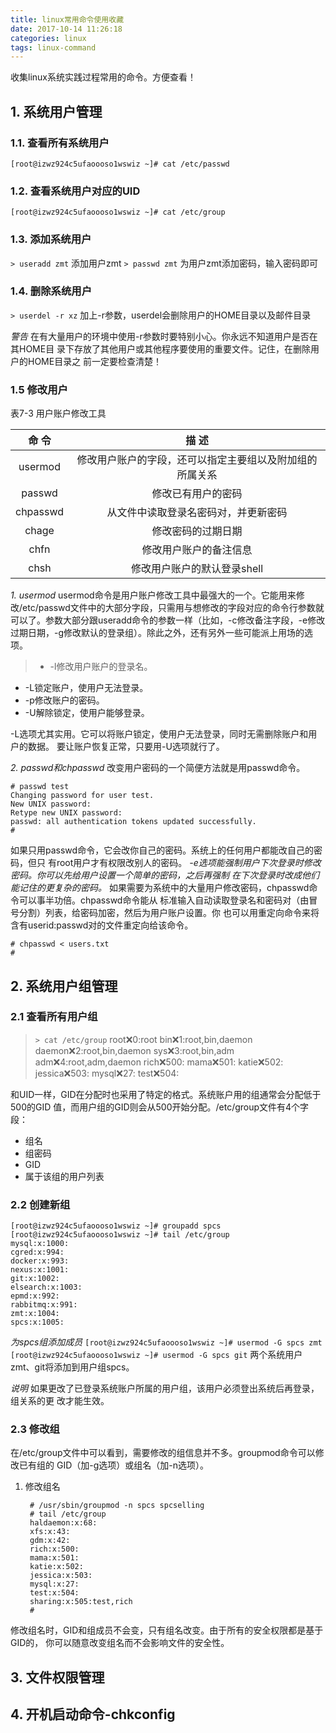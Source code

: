 ```yaml
---
title: linux常用命令使用收藏
date: 2017-10-14 11:26:18
categories: linux
tags: linux-command
---
```

收集linux系统实践过程常用的命令。方便查看！

## 1. 系统用户管理
### 1.1. 查看所有系统用户
`[root@izwz924c5ufaoooso1wswiz ~]# cat /etc/passwd`

### 1.2. 查看系统用户对应的UID
`[root@izwz924c5ufaoooso1wswiz ~]# cat /etc/group`

### 1.3. 添加系统用户
`> useradd zmt`  添加用户zmt
`> passwd zmt`   为用户zmt添加密码，输入密码即可

### 1.4. 删除系统用户
`> userdel -r xz`  加上-r参数，userdel会删除用户的HOME目录以及邮件目录

_警告_ 在有大量用户的环境中使用-r参数时要特别小心。你永远不知道用户是否在其HOME目
录下存放了其他用户或其他程序要使用的重要文件。记住，在删除用户的HOME目录之
前一定要检查清楚！

### 1.5 修改用户
表7-3 用户账户修改工具

| 命 令 | 描 述 |
| :---: | :----: |
| usermod  |  修改用户账户的字段，还可以指定主要组以及附加组的所属关系   |
| passwd   |  修改已有用户的密码                      |
| chpasswd |  从文件中读取登录名密码对，并更新密码             |
| chage    |  修改密码的过期日期                      |
| chfn     |  修改用户账户的备注信息                    |
| chsh     |  修改用户账户的默认登录shell               |

_1. usermod_
usermod命令是用户账户修改工具中最强大的一个。它能用来修改/etc/passwd文件中的大部分字段，只需用与想修改的字段对应的命令行参数就可以了。参数大部分跟useradd命令的参数一样（比如，-c修改备注字段，-e修改过期日期，-g修改默认的登录组）。除此之外，还有另外一些可能派上用场的选项。

> - -l修改用户账户的登录名。
- -L锁定账户，使用户无法登录。
- -p修改账户的密码。
- -U解除锁定，使用户能够登录。

-L选项尤其实用。它可以将账户锁定，使用户无法登录，同时无需删除账户和用户的数据。
要让账户恢复正常，只要用-U选项就行了。

_2. passwd和chpasswd_
改变用户密码的一个简便方法就是用passwd命令。

    # passwd test
    Changing password for user test.
    New UNIX password:
    Retype new UNIX password:
    passwd: all authentication tokens updated successfully.
    #
    
如果只用passwd命令，它会改你自己的密码。系统上的任何用户都能改自己的密码，但只
有root用户才有权限改别人的密码。
_-e选项能强制用户下次登录时修改密码。你可以先给用户设置一个简单的密码，之后再强制
在下次登录时改成他们能记住的更复杂的密码。_
如果需要为系统中的大量用户修改密码，chpasswd命令可以事半功倍。chpasswd命令能从
标准输入自动读取登录名和密码对（由冒号分割）列表，给密码加密，然后为用户账户设置。你
也可以用重定向命令来将含有userid:passwd对的文件重定向给该命令。

    # chpasswd < users.txt
    #    
    
## 2. 系统用户组管理    

### 2.1 查看所有用户组
> `> cat /etc/group`
root:x:0:root
bin:x:1:root,bin,daemon
daemon:x:2:root,bin,daemon
sys:x:3:root,bin,adm
adm:x:4:root,adm,daemon
rich:x:500:
mama:x:501:
katie:x:502:
jessica:x:503:
mysql:x:27:
test:x:504:

和UID一样，GID在分配时也采用了特定的格式。系统账户用的组通常会分配低于500的GID
值，而用户组的GID则会从500开始分配。/etc/group文件有4个字段：

- 组名
- 组密码
- GID
- 属于该组的用户列表

### 2.2 创建新组
    
    [root@izwz924c5ufaoooso1wswiz ~]# groupadd spcs
    [root@izwz924c5ufaoooso1wswiz ~]# tail /etc/group
    mysql:x:1000:
    cgred:x:994:
    docker:x:993:
    nexus:x:1001:
    git:x:1002:
    elsearch:x:1003:
    epmd:x:992:
    rabbitmq:x:991:
    zmt:x:1004:
    spcs:x:1005:

_为spcs组添加成员_
`[root@izwz924c5ufaoooso1wswiz ~]# usermod -G spcs zmt`
`[root@izwz924c5ufaoooso1wswiz ~]# usermod -G spcs git`
两个系统用户zmt、git将添加到用户组spcs。

_说明_ 如果更改了已登录系统账户所属的用户组，该用户必须登出系统后再登录，组关系的更
改才能生效。

### 2.3 修改组
在/etc/group文件中可以看到，需要修改的组信息并不多。groupmod命令可以修改已有组的
GID（加-g选项）或组名（加-n选项）。

1. 修改组名

        # /usr/sbin/groupmod -n spcs spcselling
        # tail /etc/group
        haldaemon:x:68:
        xfs:x:43:
        gdm:x:42:
        rich:x:500:
        mama:x:501:
        katie:x:502:
        jessica:x:503:
        mysql:x:27:
        test:x:504:
        sharing:x:505:test,rich
        #
    
修改组名时，GID和组成员不会变，只有组名改变。由于所有的安全权限都是基于GID的，
你可以随意改变组名而不会影响文件的安全性。

## 3. 文件权限管理    

## 4. 开机启动命令-chkconfig


